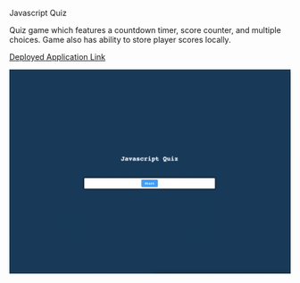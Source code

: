 Javascript Quiz 

Quiz game which features a countdown timer, score counter, and multiple choices. Game also has ability to store player scores locally.

[Deployed Application Link](https://parinthalangdee.github.io/Module-4-Challenge/)

![Module-4-Challenge Screenshot](./Assets/Images/Screen%20Shot%202022-05-24%20at%2010.37.17%20PM.png)